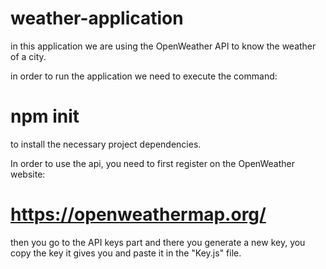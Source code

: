 # weather-application

in this application we are using the OpenWeather API to know the weather of a city.

in order to run the application we need to execute the command:

# npm init

to install the necessary project dependencies.

In order to use the api, you need to first register on the OpenWeather website:

# https://openweathermap.org/

then you go to the API keys part and there you generate a new key, you copy the key it gives you and paste it in the "Key.js" file.
